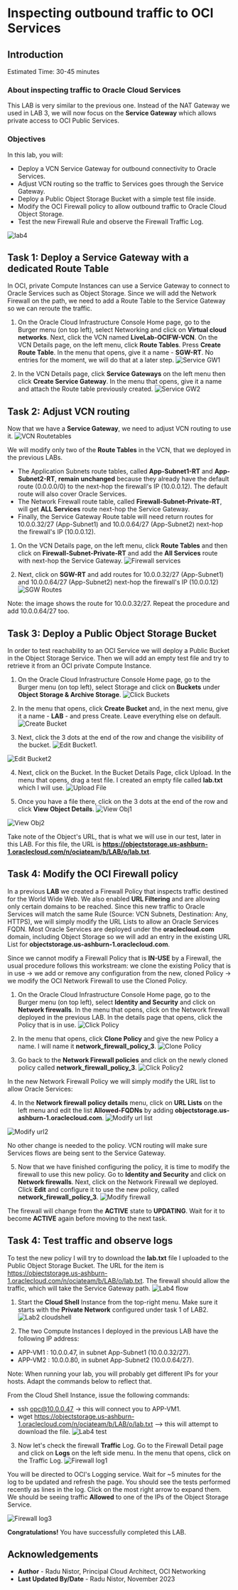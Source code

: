 # Inspecting outbound traffic to OCI Services

## Introduction

Estimated Time: 30-45 minutes

### About inspecting traffic to Oracle Cloud Services

This LAB is very similar to the previous one. Instead of the NAT Gateway we used in LAB 3, we will now focus on the **Service Gateway** which allows private access to OCI Public Services.

### Objectives

In this lab, you will:

* Deploy a VCN Service Gateway for outbound connectivity to Oracle Services.
* Adjust VCN routing so the traffic to Services goes through the Service Gateway.
* Deploy a Public Object Storage Bucket with a simple test file inside.
* Modify the OCI Firewall policy to allow outbound traffic to Oracle Cloud Object Storage.
* Test the new Firewall Rule and observe the Firewall Traffic Log. 

![lab4](images/lab4.png)

## Task 1: Deploy a Service Gateway with a dedicated Route Table

In OCI, private Compute Instances can use a Service Gateway to connect to Oracle Services such as Object Storage. Since we will add the Network Firewall on the path, we need to add a Route Table to the Service Gateway so we can reroute the traffic. 

1. On the Oracle Cloud Infrastructure Console Home page, go to the Burger menu (on top left), select Networking and click on **Virtual cloud networks**. Next, click the VCN named **LiveLab-OCIFW-VCN**. On the VCN Details page, on the left menu, click **Route Tables**. Press **Create Route Table**. In the menu that opens, give it a name - **SGW-RT**. No entries for the moment, we will do that at a later step.
  ![Service GW1](images/sgw1.png)
 
2. In the VCN Details page, click **Service Gateways** on the left menu then click **Create Service Gateway**. In the menu that opens, give it a name and attach the Route table previously created. 
  ![Service GW2](images/sgw2.png)

## Task 2: Adjust VCN routing

  Now that we have a **Service Gateway**, we need to adjust VCN routing to use it. 
  ![VCN Routetables](images/vcnrt.png)

  We will modify only two of the **Route Tables** in the VCN, that we deployed in the previous LABs.

* The Application Subnets route tables, called **App-Subnet1-RT** and **App-Subnet2-RT**, **remain unchanged** because they already have the default route (0.0.0.0/0) to the next-hop the firewall's IP (10.0.0.12). The default route will also cover Oracle Services.
* The Network Firewall route table, called **Firewall-Subnet-Private-RT**, will get **ALL Services** route next-hop the Service Gateway.
* Finally, the Service Gateway Route table will need return routes for 10.0.0.32/27 (App-Subnet1) and 10.0.0.64/27 (App-Subnet2) next-hop the firewall's IP (10.0.0.12).

1. On the VCN Details page, on the left menu, click **Route Tables** and then click on **Firewall-Subnet-Private-RT** and add the **All Services** route with next-hop the Service Gateway.
  ![Firewall services](images/fwservrt.png)

4. Next, click on **SGW-RT** and add routes for 10.0.0.32/27 (App-Subnet1) and 10.0.0.64/27 (App-Subnet2) next-hop the firewall's IP (10.0.0.12)
  ![SGW Routes](images/sgwroutes.png)

  Note: the image shows the route for 10.0.0.32/27. Repeat the procedure and add 10.0.0.64/27 too.

## Task 3: Deploy a Public Object Storage Bucket
  In order to test reachability to an OCI Service we will deploy a Public Bucket in the Object Storage Service. Then we will add an empty test file and try to retrieve it from an OCI private Compute Instance.

1. On the Oracle Cloud Infrastructure Console Home page, go to the Burger menu (on top left), select Storage and click on **Buckets** under **Object Storage & Archive Storage**.
  ![Click Buckets](images/clickbuckets.png)

2. In the menu that opens, click **Create Bucket** and, in the next menu, give it a name - **LAB** - and press Create. Leave everything else on default.
  ![Create Bucket](images/createbucket.png)

3. Next, click the 3 dots at the end of the row and change the visibility of the bucket.
  ![Edit Bucket1](images/editbucket1.png).

  ![Edit Bucket2](images/editbucket2.png)

4. Next, click on the Bucket. In the Bucket Details Page, click Upload. In the menu that opens, drag a test file. I created an empty file called **lab.txt** which I will use.
  ![Upload File](images/uploadfile.png)

5. Once you have a file there, click on the 3 dots at the end of the row and click **View Object Details**.
  ![View Obj1](images/viewobj1.png)

  ![View Obj2](images/viewobj2.png)

  Take note of the Object's URL, that is what we will use in our test, later in this LAB. For this file, the URL is **https://objectstorage.us-ashburn-1.oraclecloud.com/n/ociateam/b/LAB/o/lab.txt**.

## Task 4: Modify the OCI Firewall policy

In a previous **LAB** we created a Firewall Policy that inspects traffic destined for the World Wide Web. We also enabled **URL Filtering** and are allowing only certain domains to be reached. Since this new traffic to Oracle Services will match the same Rule (Source: VCN Subnets, Destination: Any, HTTPS), we will simply modify the URL Lists to allow an Oracle Services FQDN. Most Oracle Services are deployed under the **oraclecloud.com** domain, including Object Storage so we will add an entry in the existing URL List for **objectstorage.us-ashburn-1.oraclecloud.com**.

Since we cannot modify a Firewall Policy that is **IN-USE** by a Firewall, the usual procedure follows this workstream: we clone the existing Policy that is in use -> we add or remove any configuration from the new, cloned Policy -> we modify the OCI Network Firewall to use the Cloned Policy. 

1. On the Oracle Cloud Infrastructure Console Home page, go to the Burger menu (on top left), select **Identity and Security** and click on **Network firewalls**. In the menu that opens, click on the Network firewall deployed in the previous LAB. In the details page that opens, click the Policy that is in use.
  ![Click Policy](images/clickpolicy.png)

2. In the menu that opens, click **Clone Policy** and give the new Policy a name. I will name it **network_firewall_policy_3**.
  ![Clone Policy](images/clonepolicy.png)

3. Go back to the **Network Firewall policies** and click on the newly cloned policy called **network_firewall_policy_3**.
  ![Click Policy2](images/clickpolicy2.png)

  In the new Network Firewall Policy we will simply modify the URL list to allow Oracle Services:

4. In the **Network firewall policy details** menu, click on **URL Lists** on the left menu and edit the list **Allowed-FQDNs** by adding **objectstorage.us-ashburn-1.oraclecloud.com**.
  ![Modify url list](images/modifyurl1.png)

  ![Modify url2](images/modifyurl2.png)

  No other change is needed to the policy. VCN routing will make sure Services flows are being sent to the Service Gateway.

5. Now that we have finished configuring the policy, it is time to modify the firewall to use this new policy. Go to **Identity and Security** and click on **Network firewalls**. Next, click on the Network Firewall we deployed. Click **Edit** and configure it to use the new policy, called **network_firewall_policy_3**.
  ![Modify firewall](images/modifyfw.png)  

  The firewall will change from the **ACTIVE** state to **UPDATING**. Wait for it to become **ACTIVE** again before moving to the next task.

## Task 4: Test traffic and observe logs

  To test the new policy I will try to download the **lab.txt** file I uploaded to the Public Object Storage Bucket. The URL for the item is https://objectstorage.us-ashburn-1.oraclecloud.com/n/ociateam/b/LAB/o/lab.txt. The firewall should allow the traffic, which will take the Service Gateway path. 
  ![Lab4 flow](images/lab4flow.png)

1. Start the **Cloud Shell** Instance from the top-right menu. Make sure it starts with the **Private Network** configured under task 1 of LAB2.
  ![Lab2 cloudshell](images/lab2cs.png)

2. The two Compute Instances I deployed in the previous LAB have the following IP address:
* APP-VM1 : 10.0.0.47, in subnet App-Subnet1 (10.0.0.32/27).
* APP-VM2 : 10.0.0.80, in subnet App-Subnet2 (10.0.0.64/27).

Note: When running your lab, you will probably get different IPs for your hosts. Adapt the commands below to reflect that. 

From the Cloud Shell Instance, issue the following commands:
* ssh opc@10.0.0.47  -> this will connect you to APP-VM1.
* wget https://objectstorage.us-ashburn-1.oraclecloud.com/n/ociateam/b/LAB/o/lab.txt --> this will attempt to download the file.
  ![Lab4 test](images/lab4test.png)

3. Now let's check the firewall **Traffic** Log. Go to the Firewall Detail page and click on **Logs** on the left side menu. In the menu that opens, click on the Traffic Log.
  ![Firewall log1](images/lab2fwlog1.png)

  You will be directed to OCI's Logging service. Wait for ~5 minutes for the log to be updated and refresh the page. You should see the tests performed recently as lines in the log. Click on the most right arrow to expand them.
  We should be seeing traffic **Allowed** to one of the IPs of the Object Storage Service.
  
  ![Firewall log3](images/lab4fwlogallow.png)

 
**Congratulations!** You have successfully completed this LAB.

## Acknowledgements

* **Author** - Radu Nistor, Principal Cloud Architect, OCI Networking
* **Last Updated By/Date** - Radu Nistor, November 2023
